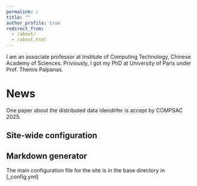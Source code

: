 ```yaml
---
permalink: /
title: ""
author_profile: true
redirect_from: 
  - /about/
  - /about.html
---
```

I am an associate professor at Institute of Computing Technology, Chinese Academy of Sciences.
Priviously, I got my PhD at University of Paris under Prof. Themis Palpanas.

News
======

One paper about the distributed data idendtifer is accept by COMPSAC 2025.

Site-wide configuration
------

**Markdown generator**
------
The main configuration file for the site is in the base directory in [_config.yml]
